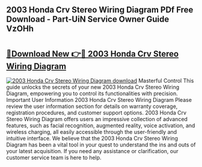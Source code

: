 ## 2003 Honda Crv Stereo Wiring Diagram PDf Free Download - Part-UiN Service Owner Guide VzOHh

# <h2><a href="http://dfmall.blite.top/?on=2003+Honda+Crv+Stereo+Wiring+Diagram">🔗Download New 👉🔴 2003 Honda Crv Stereo Wiring Diagram</a></h2>

[![2003 Honda Crv Stereo Wiring Diagram download](https://i.imgur.com/lujVjoI.png)](http://dfmall.blite.top/?on=2003+Honda+Crv+Stereo+Wiring+Diagram)
Masterful Control This guide unlocks the secrets of your new 2003 Honda Crv Stereo Wiring Diagram, empowering you to control its functionalities with precision. Important User Information 2003 Honda Crv Stereo Wiring Diagram Please review the user information section for details on warranty coverage, registration procedures, and customer support options. 2003 Honda Crv Stereo Wiring Diagram offers users an impressive collection of advanced features, such as facial recognition, augmented reality, voice activation, and wireless charging, all easily accessible through the user-friendly and intuitive interface. We believe that the 2003 Honda Crv Stereo Wiring Diagram has been a vital tool in your quest to understand the ins and outs of your latest acquisition. If you need any assistance or clarification, our customer service team is here to help.
